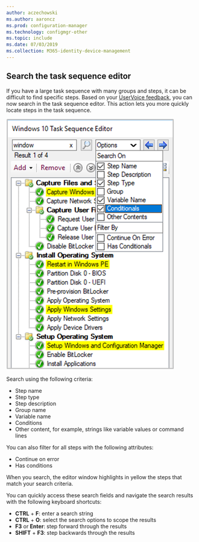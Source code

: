 ```yaml
---
author: aczechowski
ms.author: aaroncz
ms.prod: configuration-manager
ms.technology: configmgr-other
ms.topic: include
ms.date: 07/03/2019
ms.collection: M365-identity-device-management
---
```


## <a name="bkmk_tsedit"></a> Search the task sequence editor

<!--4621085-->

If you have a large task sequence with many groups and steps, it can be difficult to find specific steps. Based on your [UserVoice feedback](https://configurationmanager.uservoice.com/forums/300492-ideas/suggestions/10015995-task-sequence-editor-search), you can now search in the task sequence editor. This action lets you more quickly locate steps in the task sequence.

![Searching in the task sequence editor](../../media/4621085-task-sequence-search.png)

Search using the following criteria:

- Step name
- Step type
- Step description
- Group name
- Variable name
- Conditions
- Other content, for example, strings like variable values or command lines

You can also filter for all steps with the following attributes:

- Continue on error
- Has conditions

When you search, the editor window highlights in yellow the steps that match your search criteria.

You can quickly access these search fields and navigate the search results with the following keyboard shortcuts:

- **CTRL** + **F**: enter a search string
- **CTRL** + **O**: select the search options to scope the results
- **F3** or **Enter**: step forward through the results
- **SHIFT** + **F3**: step backwards through the results
